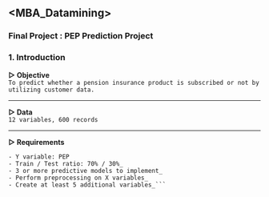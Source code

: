 ## <MBA_Datamining>
### Final Project : PEP Prediction Project

### 1. Introduction

**▷ Objective**  
`To predict whether a pension insurance product is subscribed or not by utilizing customer data.`

---

**▷ Data**  
`12 variables, 600 records`

---

**▷ Requirements**
```- X variables: 10 variables excluding ID and PEP + additional generating variables
- Y variable: PEP
- Train / Test ratio: 70% / 30%_
- 3 or more predictive models to implement_
- Perform preprocessing on X variables_
- Create at least 5 additional variables_```